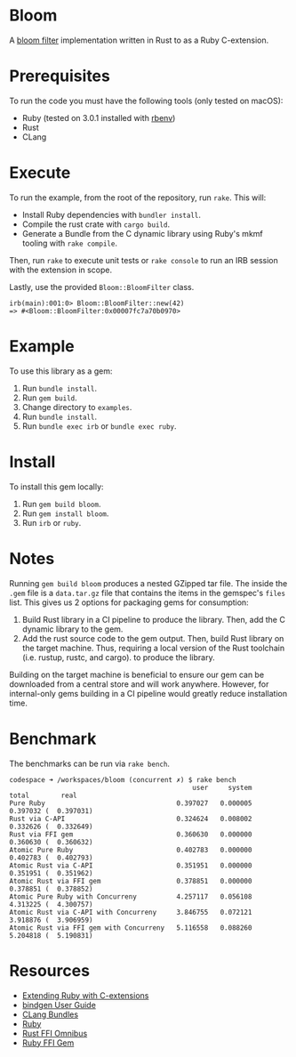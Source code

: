 # Bloom
A [bloom filter](https://en.wikipedia.org/wiki/Bloom_filter) implementation written in Rust to as a Ruby C-extension.

# Prerequisites
To run the code you must have the following tools (only tested on macOS):
* Ruby (tested on 3.0.1 installed with [rbenv](https://github.com/rbenv/rbenv))
* Rust
* CLang

# Execute
To run the example, from the root of the repository, run `rake`. This will:
* Install Ruby dependencies with `bundler install`.
* Compile the rust crate with `cargo build`.
* Generate a Bundle from the C dynamic library using Ruby's mkmf tooling with `rake compile`.

Then, run `rake` to execute unit tests or `rake console` to run an IRB session with the extension in scope.

Lastly, use the provided `Bloom::BloomFilter` class.

```
irb(main):001:0> Bloom::BloomFilter::new(42)
=> #<Bloom::BloomFilter:0x00007fc7a70b0970>
```

# Example
To use this library as a gem:

1. Run `bundle install`.
1. Run `gem build`.
1. Change directory to `examples`.
1. Run `bundle install`.
1. Run `bundle exec irb` or `bundle exec ruby`.

# Install
To install this gem locally:

1. Run `gem build bloom`.
1. Run `gem install bloom`.
1. Run `irb` or `ruby`.

# Notes
Running `gem build bloom` produces a nested GZipped tar file. The inside the `.gem` file is a `data.tar.gz` file that contains the items in the gemspec's `files` list. This gives us 2 options for packaging gems for consumption:
1. Build Rust library in a CI pipeline to produce the library. Then, add the C dynamic library to the gem.
1. Add the rust source code to the gem output. Then, build Rust library on the target machine. Thus, requiring a local version of the Rust toolchain (i.e. rustup, rustc, and cargo). to produce the library.

Building on the target machine is beneficial to ensure our gem can be downloaded from a central store and will work anywhere. However, for internal-only gems building in a CI pipeline would greatly reduce installation time.

# Benchmark
The benchmarks can be run via `rake bench`.

```
codespace ➜ /workspaces/bloom (concurrent ✗) $ rake bench
                                              user     system      total        real
Pure Ruby                                 0.397027   0.000005   0.397032 (  0.397031)
Rust via C-API                            0.324624   0.008002   0.332626 (  0.332649)
Rust via FFI gem                          0.360630   0.000000   0.360630 (  0.360632)
Atomic Pure Ruby                          0.402783   0.000000   0.402783 (  0.402793)
Atomic Rust via C-API                     0.351951   0.000000   0.351951 (  0.351962)
Atomic Rust via FFI gem                   0.378851   0.000000   0.378851 (  0.378852)
Atomic Pure Ruby with Concurreny          4.257117   0.056108   4.313225 (  4.300757)
Atomic Rust via C-API with Concurreny     3.846755   0.072121   3.918876 (  3.906959)
Atomic Rust via FFI gem with Concurreny   5.116558   0.088260   5.204818 (  5.190831)
```

# Resources
* [Extending Ruby with C-extensions](https://ruby-doc.com/docs/ProgrammingRuby/html/ext_ruby.html)
* [bindgen User Guide](https://rust-lang.github.io/rust-bindgen/introduction.html)
* [CLang Bundles](https://clang-build.readthedocs.io/en/latest/user_guide/bundling.html)
* [Ruby](https://github.com/ruby/ruby)
* [Rust FFI Omnibus](http://jakegoulding.com/rust-ffi-omnibus/)
* [Ruby FFI Gem](https://github.com/ffi/ffi/wiki)
